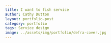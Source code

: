```yaml
---
title: I want to fish service
author: Cathy Dutton
layout: portfolio-post
category: portfolio
tags: Service design
image: ../assets/img/portfolio/defra-cover.jpg
---
```

